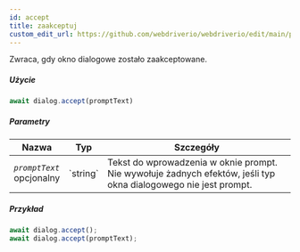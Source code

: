 ```yaml
---
id: accept
title: zaakceptuj
custom_edit_url: https://github.com/webdriverio/webdriverio/edit/main/packages/webdriverio/src/commands/dialog/accept.ts
---
```


Zwraca, gdy okno dialogowe zostało zaakceptowane.

##### Użycie

```js
await dialog.accept(promptText)
```

##### Parametry

<table>
  <thead>
    <tr>
      <th>Nazwa</th><th>Typ</th><th>Szczegóły</th>
    </tr>
  </thead>
  <tbody>
    <tr>
      <td><code><var>promptText</var></code><br /><span className="label labelWarning">opcjonalny</span></td>
      <td>`string`</td>
      <td>Tekst do wprowadzenia w oknie prompt. Nie wywołuje żadnych efektów, jeśli typ okna dialogowego nie jest prompt.</td>
    </tr>
  </tbody>
</table>

##### Przykład

```js title="dialogAccept.js"
await dialog.accept();
await dialog.accept(promptText);
```